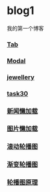 # blog1
我的第一个博客
### [Tab](https://younger-peng.github.io/blog1/tab.html)
### [Modal](https://younger-peng.github.io/blog1/modal.html)
### [jewellery](https://younger-peng.github.io/blog1/jewellery.html)
### [task30](https://younger-peng.github.io/blog1/task30.html)
### [新闻懒加载](https://younger-peng.github.io/blog1/newscache.html)
### [图片懒加载](https://younger-peng.github.io/blog1/picturecache.html)
### [滚动轮播图](http://younger-peng.github.io/blog1/carousel.html)
### [渐变轮播图](http://younger-peng.github.io/blog1/carouselGradient.html)
### [轮播图原理](http://younger-peng.github.io/blog1/ideaofcarousel.html)
